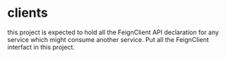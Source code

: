 # clients
this project is expected to hold all the FeignClient API declaration for any service which might consume another service.
Put all the FeignClient interfact in this project.
